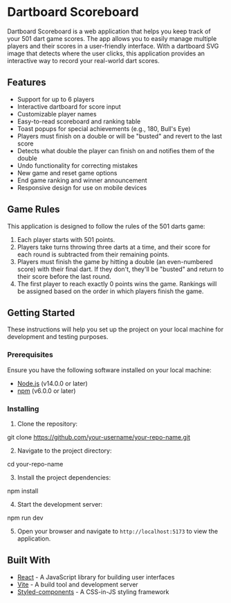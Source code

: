 # Dartboard Scoreboard

Dartboard Scoreboard is a web application that helps you keep track of your 501 dart game scores. The app allows you to easily manage multiple players and their scores in a user-friendly interface. With a dartboard SVG image that detects where the user clicks, this application provides an interactive way to record your real-world dart scores.

## Features

- Support for up to 6 players
- Interactive dartboard for score input
- Customizable player names
- Easy-to-read scoreboard and ranking table
- Toast popups for special achievements (e.g., 180, Bull's Eye)
- Players must finish on a double or will be "busted" and revert to the last score
- Detects what double the player can finish on and notifies them of the double
- Undo functionality for correcting mistakes
- New game and reset game options
- End game ranking and winner announcement
- Responsive design for use on mobile devices

## Game Rules

This application is designed to follow the rules of the 501 darts game:

1. Each player starts with 501 points.
2. Players take turns throwing three darts at a time, and their score for each round is subtracted from their remaining points.
3. Players must finish the game by hitting a double (an even-numbered score) with their final dart. If they don't, they'll be "busted" and return to their score before the last round.
4. The first player to reach exactly 0 points wins the game. Rankings will be assigned based on the order in which players finish the game.

## Getting Started

These instructions will help you set up the project on your local machine for development and testing purposes.

### Prerequisites

Ensure you have the following software installed on your local machine:

- [Node.js](https://nodejs.org/en/) (v14.0.0 or later)
- [npm](https://www.npmjs.com/get-npm) (v6.0.0 or later)

### Installing

1. Clone the repository:

git clone https://github.com/your-username/your-repo-name.git


2. Navigate to the project directory:

cd your-repo-name


3. Install the project dependencies:

npm install


4. Start the development server:

npm run dev


5. Open your browser and navigate to `http://localhost:5173` to view the application.

## Built With

- [React](https://reactjs.org/) - A JavaScript library for building user interfaces
- [Vite](https://vitejs.dev/) - A build tool and development server
- [Styled-components](https://styled-components.com/) - A CSS-in-JS styling framework

